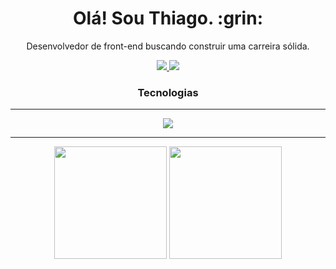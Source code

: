 <div align="center">
<h1> Olá! Sou Thiago. :grin:</h1>

Desenvolvedor de front-end buscando construir uma carreira sólida.

  <a class="link" href="https://www.linkedin.com/in/thiago-as-oliv/" >
    <img src="https://img.shields.io/badge/LinkedIn-0077B5?style=for-the-badge">
  </a>

   <a class="link" href="https://thiago-as-oliveira.github.io/portfolio/" >
     <img src="https://img.shields.io/badge/Portfólio-0077B5?style=for-the-badge" />
   </a>

<h3>Tecnologias</h3>
<hr />
 <img src="https://skillicons.dev/icons?i=js,html,css,nodejs,react,redux,git,styledcomponents,express,mongodb" />  
<hr />


<img height="180px"  class="card" src="https://github-readme-stats.vercel.app/api?username=Thiago-AS-Oliveira" />

<img height="180px" class="card" src="https://github-readme-stats.vercel.app/api/top-langs/?username=Thiago-AS-Oliveira&layout=donut" />
</div>
